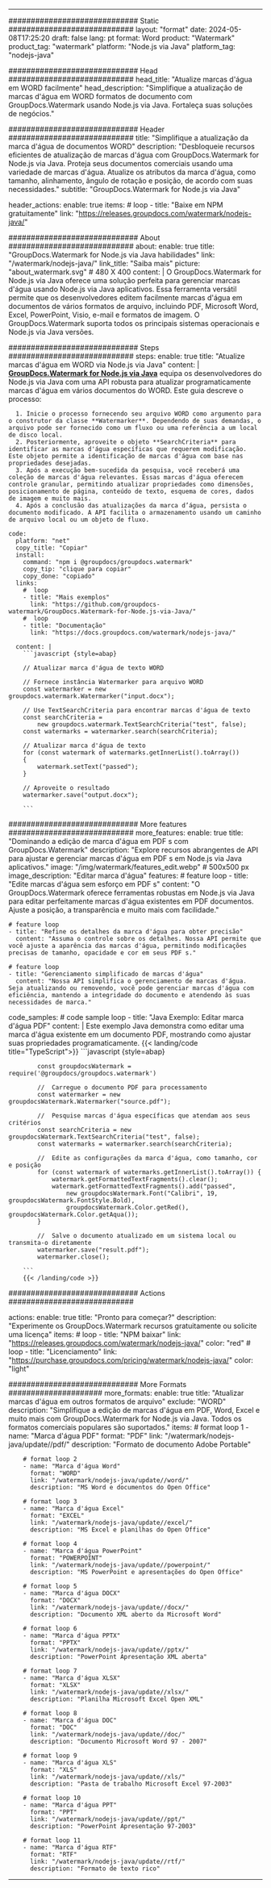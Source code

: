 
---
############################# Static ############################
layout: "format"
date:  2024-05-08T17:25:20
draft: false
lang: pt
format: Word
product: "Watermark"
product_tag: "watermark"
platform: "Node.js via Java"
platform_tag: "nodejs-java"

############################# Head ############################
head_title: "Atualize marcas d'água em WORD facilmente"
head_description: "Simplifique a atualização de marcas d'água em WORD formatos de documento com GroupDocs.Watermark usando Node.js via Java. Fortaleça suas soluções de negócios."

############################# Header ############################
title: "Simplifique a atualização da marca d'água de documentos WORD" 
description: "Desbloqueie recursos eficientes de atualização de marcas d'água com GroupDocs.Watermark for Node.js via Java. Proteja seus documentos comerciais usando uma variedade de marcas d'água. Atualize os atributos da marca d'água, como tamanho, alinhamento, ângulo de rotação e posição, de acordo com suas necessidades."
subtitle: "GroupDocs.Watermark for Node.js via Java" 

header_actions:
  enable: true
  items:
    #  loop
    - title: "Baixe em NPM gratuitamente"
      link: "https://releases.groupdocs.com/watermark/nodejs-java/"
      
############################# About ############################
about:
    enable: true
    title: "GroupDocs.Watermark for Node.js via Java habilidades"
    link: "/watermark/nodejs-java/"
    link_title: "Saiba mais"
    picture: "about_watermark.svg" # 480 X 400
    content: |
       O GroupDocs.Watermark for Node.js via Java oferece uma solução perfeita para gerenciar marcas d'água usando Node.js via Java aplicativos. Essa ferramenta versátil permite que os desenvolvedores editem facilmente marcas d'água em documentos de vários formatos de arquivo, incluindo PDF, Microsoft Word, Excel, PowerPoint, Visio, e-mail e formatos de imagem. O GroupDocs.Watermark suporta todos os principais sistemas operacionais e Node.js via Java versões.

############################# Steps ############################
steps:
    enable: true
    title: "Atualize marcas d'água em WORD via Node.js via Java"
    content: |
      **[GroupDocs.Watermark for Node.js via Java](https://products.groupdocs.com/watermark/nodejs-java/)** equipa os desenvolvedores do Node.js via Java com uma API robusta para atualizar programaticamente marcas d'água em vários documentos do WORD. Este guia descreve o processo:
      
      1. Inicie o processo fornecendo seu arquivo WORD como argumento para o construtor da classe **Watermarker**. Dependendo de suas demandas, o arquivo pode ser fornecido como um fluxo ou uma referência a um local de disco local.
      2. Posteriormente, aproveite o objeto **SearchCriteria** para identificar as marcas d'água específicas que requerem modificação. Este objeto permite a identificação de marcas d'água com base nas propriedades desejadas.
      3. Após a execução bem-sucedida da pesquisa, você receberá uma coleção de marcas d'água relevantes. Essas marcas d'água oferecem controle granular, permitindo atualizar propriedades como dimensões, posicionamento de página, conteúdo de texto, esquema de cores, dados de imagem e muito mais.
      4. Após a conclusão das atualizações da marca d’água, persista o documento modificado. A API facilita o armazenamento usando um caminho de arquivo local ou um objeto de fluxo.
   
    code:
      platform: "net"
      copy_title: "Copiar"
      install:
        command: "npm i @groupdocs/groupdocs.watermark"
        copy_tip: "clique para copiar"
        copy_done: "copiado"
      links:
        #  loop
        - title: "Mais exemplos"
          link: "https://github.com/groupdocs-watermark/GroupDocs.Watermark-for-Node.js-via-Java/"
        #  loop
        - title: "Documentação"
          link: "https://docs.groupdocs.com/watermark/nodejs-java/"
          
      content: |
        ```javascript {style=abap}

        // Atualizar marca d'água de texto WORD

        // Fornece instância Watermarker para arquivo WORD
        const watermarker = new groupdocs.watermark.Watermarker("input.docx");

        // Use TextSearchCriteria para encontrar marcas d'água de texto
        const searchCriteria = 
            new groupdocs.watermark.TextSearchCriteria("test", false);
        const watermarks = watermarker.search(searchCriteria);
        
        // Atualizar marca d'água de texto
        for (const watermark of watermarks.getInnerList().toArray())
        {
            watermark.setText("passed");
        }

        // Aproveite o resultado
        watermarker.save("output.docx");
        
        ```            

############################# More features ############################
more_features:
  enable: true
  title: "Dominando a edição de marca d'água em PDF s com GroupDocs.Watermark"
  description: "Explore recursos abrangentes de API para ajustar e gerenciar marcas d'água em PDF s em Node.js via Java aplicativos."
  image: "/img/watermark/features_edit.webp" # 500x500 px
  image_description: "Editar marca d'água"
  features:
    # feature loop
    - title: "Edite marcas d'água sem esforço em PDF s"
      content: "O GroupDocs.Watermark oferece ferramentas robustas em Node.js via Java para editar perfeitamente marcas d'água existentes em PDF documentos. Ajuste a posição, a transparência e muito mais com facilidade."

    # feature loop
    - title: "Refine os detalhes da marca d'água para obter precisão"
      content: "Assuma o controle sobre os detalhes. Nossa API permite que você ajuste a aparência das marcas d'água, permitindo modificações precisas de tamanho, opacidade e cor em seus PDF s."

    # feature loop
    - title: "Gerenciamento simplificado de marcas d'água"
      content: "Nossa API simplifica o gerenciamento de marcas d'água. Seja atualizando ou removendo, você pode gerenciar marcas d'água com eficiência, mantendo a integridade do documento e atendendo às suas necessidades de marca."
      
  code_samples:
    # code sample loop
    - title: "Java Exemplo: Editar marca d'água PDF"
      content: |
        Este exemplo Java demonstra como editar uma marca d'água existente em um documento PDF, mostrando como ajustar suas propriedades programaticamente.
        {{< landing/code title="TypeScript">}}
        ```javascript {style=abap}
        
            const groupdocsWatermark = require('@groupdocs/groupdocs.watermark')

            //  Carregue o documento PDF para processamento
            const watermarker = new groupdocsWatermark.Watermarker("source.pdf");

            //  Pesquise marcas d'água específicas que atendam aos seus critérios
            const searchCriteria = new groupdocsWatermark.TextSearchCriteria("test", false);
            const watermarks = watermarker.search(searchCriteria);
  
            //  Edite as configurações da marca d'água, como tamanho, cor e posição
            for (const watermark of watermarks.getInnerList().toArray()) {
                watermark.getFormattedTextFragments().clear();
                watermark.getFormattedTextFragments().add("passed", 
                    new groupdocsWatermark.Font("Calibri", 19, groupdocsWatermark.FontStyle.Bold), 
                    groupdocsWatermark.Color.getRed(), groupdocsWatermark.Color.getAqua());
            }

            //  Salve o documento atualizado em um sistema local ou transmita-o diretamente
            watermarker.save("result.pdf");
            watermarker.close();

        ```
        {{< /landing/code >}}


############################# Actions ############################

actions:
  enable: true
  title: "Pronto para começar?"
  description: "Experimente os GroupDocs.Watermark recursos gratuitamente ou solicite uma licença"
  items:
    #  loop
    - title: "NPM baixar"
      link: "https://releases.groupdocs.com/watermark/nodejs-java/"
      color: "red"
        #  loop
    - title: "Licenciamento"
      link: "https://purchase.groupdocs.com/pricing/watermark/nodejs-java/"
      color: "light"


############################# More Formats #####################
more_formats:
    enable: true
    title: "Atualizar marcas d'água em outros formatos de arquivo"
    exclude: "WORD"
    description: "Simplifique a edição de marcas d'água em PDF, Word, Excel e muito mais com GroupDocs.Watermark for Node.js via Java. Todos os formatos comerciais populares são suportados."
    items: 
        # format loop 1
        - name: "Marca d'água PDF"
          format: "PDF"
          link: "/watermark/nodejs-java/update//pdf/"
          description: "Formato de documento Adobe Portable"

        # format loop 2
        - name: "Marca d'água Word"
          format: "WORD"
          link: "/watermark/nodejs-java/update//word/"
          description: "MS Word e documentos do Open Office"
          
        # format loop 3
        - name: "Marca d'água Excel"
          format: "EXCEL"
          link: "/watermark/nodejs-java/update//excel/"
          description: "MS Excel e planilhas do Open Office"

        # format loop 4
        - name: "Marca d'água PowerPoint"
          format: "POWERPOINT"
          link: "/watermark/nodejs-java/update//powerpoint/"
          description: "MS PowerPoint e apresentações do Open Office"

        # format loop 5
        - name: "Marca d'água DOCX"
          format: "DOCX"
          link: "/watermark/nodejs-java/update//docx/"
          description: "Documento XML aberto da Microsoft Word"
          
        # format loop 6
        - name: "Marca d'água PPTX"
          format: "PPTX"
          link: "/watermark/nodejs-java/update//pptx/"
          description: "PowerPoint Apresentação XML aberta"
          
        # format loop 7
        - name: "Marca d'água XLSX"
          format: "XLSX"
          link: "/watermark/nodejs-java/update//xlsx/"
          description: "Planilha Microsoft Excel Open XML"

        # format loop 8
        - name: "Marca d'água DOC"
          format: "DOC"
          link: "/watermark/nodejs-java/update//doc/"
          description: "Documento Microsoft Word 97 - 2007"

        # format loop 9
        - name: "Marca d'água XLS"
          format: "XLS"
          link: "/watermark/nodejs-java/update//xls/"
          description: "Pasta de trabalho Microsoft Excel 97-2003"

        # format loop 10
        - name: "Marca d'água PPT"
          format: "PPT"
          link: "/watermark/nodejs-java/update//ppt/"
          description: "PowerPoint Apresentação 97-2003"

        # format loop 11
        - name: "Marca d'água RTF"
          format: "RTF"
          link: "/watermark/nodejs-java/update//rtf/"
          description: "Formato de texto rico"

---